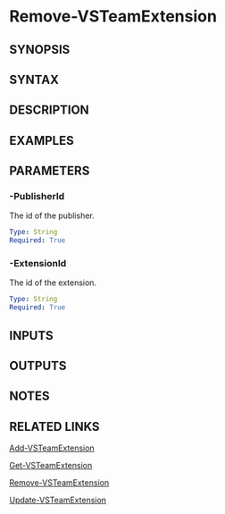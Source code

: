 <!-- #include "./common/header.md" -->

# Remove-VSTeamExtension

## SYNOPSIS

<!-- #include "./synopsis/Remove-VSTeamExtension.md" -->

## SYNTAX

## DESCRIPTION

<!-- #include "./synopsis/Remove-VSTeamExtension.md" -->

## EXAMPLES

## PARAMETERS

### -PublisherId

The id of the publisher.

```yaml
Type: String
Required: True
```

### -ExtensionId

The id of the extension.

```yaml
Type: String
Required: True
```

<!-- #include "./params/force.md" -->

## INPUTS

## OUTPUTS

## NOTES

## RELATED LINKS

[Add-VSTeamExtension](Add-VSTeamExtension.md)

[Get-VSTeamExtension](Get-VSTeamExtension.md)

[Remove-VSTeamExtension](Remove-VSTeamExtension.md)

[Update-VSTeamExtension](Update-VSTeamExtension.md)
